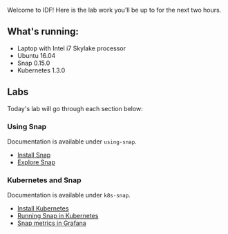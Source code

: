 
Welcome to IDF! Here is the lab work you'll be up to for the next two hours.

## What's running: 

* Laptop with Intel i7 Skylake processor
* Ubuntu 16.04
* Snap 0.15.0
* Kubernetes 1.3.0

## Labs
Today's lab will go through each section below: 

### Using Snap
Documentation is available under `using-snap`.
* [Install Snap](using-snap/install-snap.md)
* [Explore Snap](using-snap/explore-snap.md)

### Kubernetes and Snap

Documentation is available under `k8s-snap`.
* [Install Kubernetes](k8s-snap/install-k8s.md)
* [Running Snap in Kubernetes](k8s-snap/run-snap-in-k8s.md)
* [Snap metrics in Grafana](k8s-snap/snap-metrics.md)
